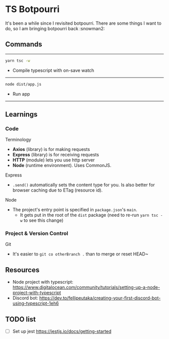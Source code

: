 # TS Botpourri

It's been a while since I revisited botpourri. There are some things I want to do, so I am bringing botpourri back
:snowman2:

## Commands

---

```bash
yarn tsc -w
```

-   Compile typescript with on-save watch

---

```bash
node dist/app.js
```

-   Run app

---

## Learnings

### Code

Terminology

-   **Axios** (library) is for making requests
-   **Express** (library) is for receiving requests
-   **HTTP** (module) lets you use http server
-   **Node** (runtime environment). Uses CommonJS.

Express

-   `.send()` automatically sets the content type for you. Is also better for browser caching due to ETag (resource id).

Node

-   The project's entry point is specified in `package.json`'s `main`.
    -   It gets put in the root of the `dist` package (need to re-run `yarn tsc -w` to see this change)

### Project & Version Control

Git

-   It's easier to `git co otherBranch .` than to merge or reset HEAD~

## Resources

-   Node project with
    typescript: https://www.digitalocean.com/community/tutorials/setting-up-a-node-project-with-typescript
-   Discord bot: https://dev.to/fellipeutaka/creating-your-first-discord-bot-using-typescript-1eh6

## TODO list

-   [ ] Set up jest https://jestjs.io/docs/getting-started

